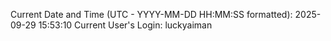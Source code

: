 Current Date and Time (UTC - YYYY-MM-DD HH:MM:SS formatted): 2025-09-29 15:53:10
Current User's Login: luckyaiman
